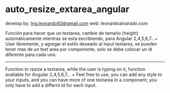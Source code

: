 # auto_resize_extarea_angular
develop by: Ing.leonardo92@gmail.com
web: leonardoalvarado.com


Función para hacer que un textarea, cambie de tamaño (height) automáticamente mientras se esta escribiendo, para Angular 2,4,5,6,7...+
Usar libremente, y agregar el estilo deseado al input textarea, se pueden tener mas de un text area por componente, solo se debe colocar un id diferente para cada uno.

--------------------------------
Function to resize a textarea, while the user is typing on it, function avaliable for Angular 2,4,5,6,7... +
Feel free to use, you can add any style to your inputs, and you can have more of one textarea in a component, you only have to add a differnt id for each input.




